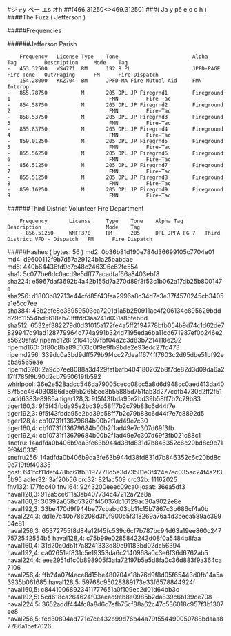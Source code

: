 #ジャy ペー エs オh
##[466.31250<>469.31250]
###( Ja y pē e c o h )
####The Fuzz ( Jefferson )

#####Frequencies

######Jefferson Parish
```
	Frequency   License	Type	Tone    					Alpha			Tag			Description		Mode	Tag 
-	453.32500	WSW771	RM		192.8 PL					JPFD-PAGE		Fire Tone	Out/Paging		FM		Fire Dispatch 
-	154.28000	KKZ704 	BM		JPFD-MA	Fire Mutual Aid 	FMN				Interop 
-	855.78750			M		205 DPL	JP Firegrnd1		Fireground 1 								FMN			Fire-Tac 
-	854.58750			M		205 DPL	JP Firegrnd2		Fireground 2 								FMN 		Fire-Tac 
-	858.53750			M		205 DPL	JP Firegrnd3		Fireground 3 								FMN 		Fire-Tac 
-	855.83750			M		205 DPL	JP Firegrnd4		Fireground 4 								FMN 		Fire-Tac 
-	859.01250			M		205 DPL	JP Firegrnd5		Fireground 5 								FMN 		Fire-Tac 
-	855.56250			M		205 DPL	JP Firegrnd6		Fireground 6 								FMN 		Fire-Tac 
-	856.51250			M		205 DPL	JP Firegrnd7		Fireground 7 								FMN 		Fire-Tac 
-	855.51250 			M		205 DPL	JP Firegrnd8		Fireground 8 								FMN 		Fire-Tac 
-	859.16250			M		205 DPL	JP Firegrnd9		Fireground 9 								FMN 		Fire-Tac  
```

######Third District Volunteer Fire Department
```
	Frequency		License 	Type 	Tone 	Alpha Tag 		Description 					Mode 	Tag 
	- 856.51250		WNFF370 	RM		205		DPL	JPFA FG 7	Third District VFD - Dispatch 	FM		Fire Dispatch 
```


#####Hashes ( bytes: 56 )
md2: 0b36b81d190e784d36699105c7704e01
md4: d9600112f9b7d57a29124b1a25babdae
md5: 440b64436fd9c7c48c246396e62fe554
sha1: 5c077be6dc0acd9e5dff77acadfaf66a8403ebf8
sha224: e5967daf3692b4a42b155d7a270d89f3f53c1b062a17db25b800147a
sha256: d1803b82713e44cfd85f43faa2996a8c34d7e3e37f4570245cb3405a1e5cc7ee
sha384: 43b2cfe8e36959503ca7201d1a5b250911ac4f206134c895629bddd29c11554bd5618eb73fffdd3aa241d031a85feb6d
sha512: 6532ef382279d0d31015a172fe4a5ff2194778bfb054b9d74c1d62de7829947d91ad128779964d774a991b324d7195eda6ba11cd671987ef0b246e2a5629afa9
ripemd128: 21641897fbf04a2c3d83b7214118e292
ripemd160: 3f80c8ba895163c0f9e9fb9bde2e93edc27fd473
ripemd256: 339dc0a3bd9dff579b9f4cc27deaff674ff7603c2d65dbe51bf92ecba6565eae
ripemd320: 2a9cb7ee8088a3d429fafbafb404180262b8f7de82d3d09da6a217ff785f9b90d2cb7950619fb592
whirlpool: 36e2e528adcc546da79005cecc08cc5a8d6d948cc0aed413da4087f5ec464030866d5e95b265bec8b55885d751fab3d277cdfb4730d2ff2f51cadd6383e8986a
tiger128,3: 9f5f43fbda95e2bd39b58ff7b2c79b83
tiger160,3: 9f5f43fbda95e2bd39b58ff7b2c79b83c6d44f7e
tiger192,3: 9f5f43fbda95e2bd39b58ff7b2c79b83c6d44f7e7c8892d5
tiger128,4: cb10731f13679684b00b2f1ad49e7c30
tiger160,4: cb10731f13679684b00b2f1ad49e7c307d69f3fb
tiger192,4: cb10731f13679684b00b2f1ad49e7c307d69f3fb021c88c1
snefru: 14adfda0b406b9da3fe63b944d38fd831d7b846352c6c20bd8c9e719f9f40335
snefru256: 14adfda0b406b9da3fe63b944d38fd831d7b846352c6c20bd8c9e719f9f40335
gost: 641fcf11def478bc61fb3197778d5e3d73581e3f424e7ec035ac24f4a2f35b95
adler32: 3af20b56
crc32: 821ac509
crc32b: 11162025
fnv132: 177fcc40
fnv164: 9243200eeec09ca0
joaat: 36ea5df3
haval128,3: 912a5ce611a3ab407734c47212a72e8a
haval160,3: 30392a658d53261f45037dc16129ac30a9022e8e
haval192,3: 33be470d9f944be77cbabd03bb11c15b7867c3b686cf4a0b
haval224,3: dd1e7c40b786208d3f0f900b5f318269a76a4d3beca589ac39954e81
haval256,3: 65372755f8d84a12f45fc539c6cf7b787bc94d63a19ee860c2477572542554b5
haval128,4: c75b99e0285842243d08f0a5484b8faa
haval160,4: 31d20c0db1f7a8241333d89e91183bd02dc56394
haval192,4: ca02651af831c5e19353da6c2140968a0c3e6f36d6762ab5
haval224,4: eee2951d1c0b898905f3afa72197b5e5d8fa0c36d883f9a364ca7106
haval256,4: ffb24a07f4ece8d15be480704a18b76d9f8d05f65443d0fb14a5a3935b061685
haval128,5: 59768c95028389173e33f6578844924f
haval160,5: c84410068923411777651a0f109ec2d01d64bb3c
haval192,5: 5cd618ca264624f03aead9eb8e0985b2da839c6b139ce708
haval224,5: 3652addf444fc8a8d6c7efb75cf88a62c47c536018c957f3b1307ee8
haval256,5: fed30894ad771e7ce432b99d76b44a79f554490050788bdaaa87786a1bef7026
